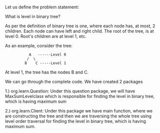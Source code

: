 Let us define the problem statement:

What is level in binary tree? 

As per the definition of binary tree is one, where each node has, at most, 2 children. Each node can have left and right child. The root of the tree, is at level 0. Root's children are at level 1, etc.


As an example, consider the tree:

			   A   ------Level 0
			  /  \
			 B    C -----Level 1
		
At level 1, the tree has the nodes B and C.

We can go through the complete code. We have created 2 packages

1.) org.learn.Question: Under this question package, we will have MaxSumLevelclass which is responsible for finding the level in binary tree, which is having maximum sum

2.) org.learn.Client: Under this package we have main function, where we are constructing the tree and then we are traversing the whole tree using level order traversal for finding the level in binary tree, which is having maximum sum.
